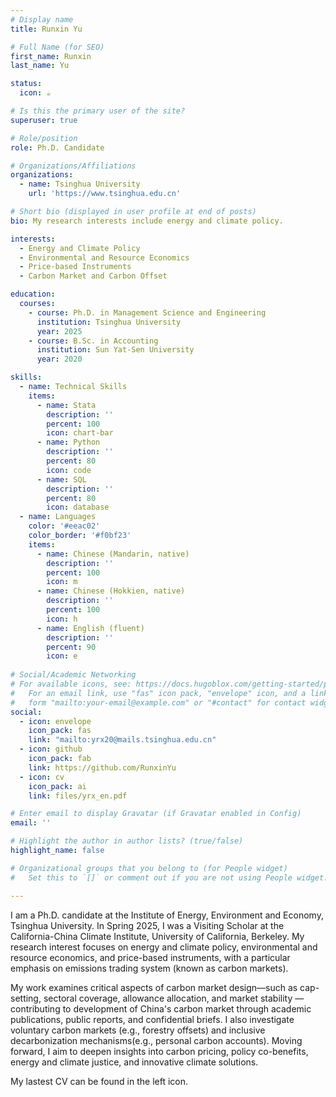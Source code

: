 ```yaml
---
# Display name
title: Runxin Yu

# Full Name (for SEO)
first_name: Runxin
last_name: Yu

status:
  icon: ☕️

# Is this the primary user of the site?
superuser: true

# Role/position
role: Ph.D. Candidate

# Organizations/Affiliations
organizations:
  - name: Tsinghua University
    url: 'https://www.tsinghua.edu.cn'

# Short bio (displayed in user profile at end of posts)
bio: My research interests include energy and climate policy.

interests:
  - Energy and Climate Policy
  - Environmental and Resource Economics
  - Price-based Instruments
  - Carbon Market and Carbon Offset

education:
  courses:
    - course: Ph.D. in Management Science and Engineering
      institution: Tsinghua University
      year: 2025
    - course: B.Sc. in Accounting
      institution: Sun Yat-Sen University
      year: 2020

skills:
  - name: Technical Skills
    items:
      - name: Stata
        description: ''
        percent: 100
        icon: chart-bar
      - name: Python
        description: ''
        percent: 80
        icon: code
      - name: SQL
        description: ''
        percent: 80
        icon: database
  - name: Languages
    color: '#eeac02'
    color_border: '#f0bf23'
    items:
      - name: Chinese (Mandarin, native)
        description: ''
        percent: 100
        icon: m
      - name: Chinese (Hokkien, native)
        description: ''
        percent: 100
        icon: h
      - name: English (fluent)
        description: ''
        percent: 90
        icon: e
  
# Social/Academic Networking
# For available icons, see: https://docs.hugoblox.com/getting-started/page-builder/#icons
#   For an email link, use "fas" icon pack, "envelope" icon, and a link in the
#   form "mailto:your-email@example.com" or "#contact" for contact widget.
social:
  - icon: envelope
    icon_pack: fas
    link: "mailto:yrx20@mails.tsinghua.edu.cn"
  - icon: github
    icon_pack: fab
    link: https://github.com/RunxinYu
  - icon: cv
    icon_pack: ai
    link: files/yrx_en.pdf

# Enter email to display Gravatar (if Gravatar enabled in Config)
email: ''

# Highlight the author in author lists? (true/false)
highlight_name: false

# Organizational groups that you belong to (for People widget)
#   Set this to `[]` or comment out if you are not using People widget.

---
```


I am a Ph.D. candidate at the Institute of Energy, Environment and Economy, Tsinghua University. In Spring 2025, I was a Visiting Scholar at the California-China Climate Institute, University of California, Berkeley. My research interest focuses on energy and climate policy, environmental and resource economics, and price-based instruments, with a particular emphasis on emissions trading system (known as carbon markets). 

My work examines critical aspects of carbon market design—such as cap-setting, sectoral coverage, allowance allocation, and market stability — contributing to development of China's carbon market through academic publications, public reports, and confidential briefs. I also investigate voluntary carbon markets (e.g., forestry offsets) and inclusive decarbonization mechanisms(e.g., personal carbon accounts). Moving forward, I aim to deepen insights into carbon pricing, policy co-benefits, energy and climate justice, and innovative climate solutions.

My lastest CV can be found in the left icon.
